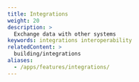 ```yaml
---
title: Integrations
weight: 20
description: >
  Exchange data with other systems
keywords: integrations interoperability
relatedContent: >
  building/integrations
aliases:
  - /apps/features/integrations/
---
```


